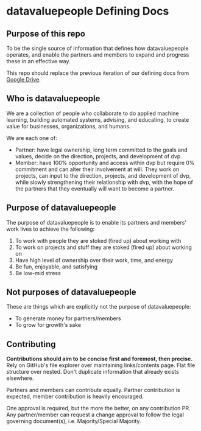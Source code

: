 # datavaluepeople Defining Docs

## Purpose of this repo

To be the single source of information that defines how datavaluepeople operates, and enable the
partners and members to expand and progress these in an effective way.

This repo should replace the previous iteration of our defining docs from [Google Drive][link to
old docs].

## Who is datavaluepeople

We are a collection of people who collaborate to do applied machine learning, building automated
systems, advising, and educating, to create value for businesses, organizations, and humans.

We are each one of:
- Partner: have legal ownership, long term committed to the goals and values, decide on the
  direction, projects, and development of dvp.
- Member: have 100% opportunity and access within dvp but require 0% commitment and can alter their
  involvement at will. They work on projects, can input to the direction, projects, and development
  of dvp, while slowly strengthening their relationship with dvp, with the hope of the partners
  that they eventually will want to become a partner.

## Purpose of datavaluepeople

The purpose of datavaluepeople is to enable its partners and members' work lives to achieve the
following:
1. To work with people they are stoked (fired up) about working with
2. To work on projects and stuff they are stoked (fired up) about working on
3. Have high level of ownership over their work, time, and energy
4. Be fun, enjoyable, and satisfying
5. Be low-mid stress

## Not purposes of datavaluepeople

These are things which are explicitly not the purpose of datavaluepeople:
- To generate money for partners/members
- To grow for growth's sake

## Contributing

**Contributions should aim to be concise first and foremost, then precise.** Rely on GitHub's file
explorer over maintaining links/contents page. Flat file structure over nested. Don't duplicate
information that already exists elsewhere.

Partners and members can contribute equally. Partner contribution is expected, member contribution
is heavily encouraged.

One approval is required, but the more the better, on any contribution PR. Any partner/member can
request a change approval to follow the legal governing document(s), i.e. Majority/Special
Majority.

[link to old docs]: https://docs.google.com/document/d/1aI_ywv-VXqnCAddv9bWmHjt0_msr3S4MmCe5nvH1jlM/edit?usp=sharing
